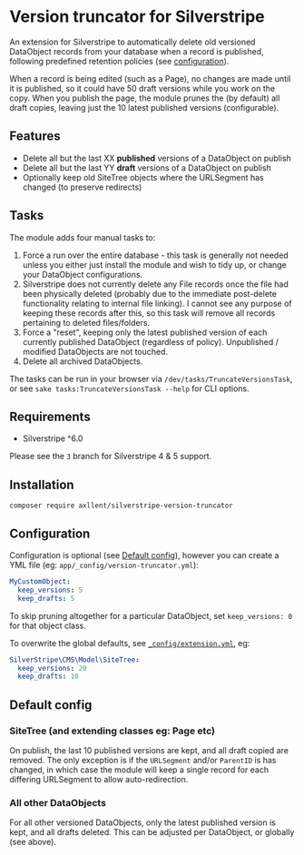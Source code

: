 # Version truncator for Silverstripe

An extension for Silverstripe to automatically delete old versioned DataObject records from your database when a record is published, following predefined retention policies (see [configuration](#configuration)).

When a record is being edited (such as a Page), no changes are made until it is published, so it could have 50 draft versions while you work on the copy. When you publish the page, the module prunes the (by default) all draft copies, leaving just the 10 latest published versions (configurable).


## Features

* Delete all but the last XX **published** versions of a DataObject on publish
* Delete all but the last YY **draft** versions of a DataObject on publish
* Optionally keep old SiteTree objects where the URLSegment has changed (to preserve redirects)


## Tasks

The module adds four manual tasks to:

1. Force a run over the entire database - this task is generally not needed unless you either just install the module and wish to tidy up, or change your DataObject configurations.
2. Silverstripe does not currently delete any File records once the file had been physically deleted (probably due to the immediate post-delete functionality relating to internal file linking). I cannot see any purpose of keeping these records after this, so this task will remove all records pertaining to deleted files/folders.
3. Force a "reset", keeping only the latest published version of each currently published DataObject (regardless of policy). Unpublished / modified DataObjects are not touched.
4. Delete all archived DataObjects.

The tasks can be run in your browser via `/dev/tasks/TruncateVersionsTask`,
or see `sake tasks:TruncateVersionsTask --help` for CLI options.


## Requirements

* Silverstripe ^6.0

Please see the `3` branch for Silverstripe 4 & 5 support.


## Installation

`composer require axllent/silverstripe-version-truncator`


## Configuration

Configuration is optional (see [Default config](#default-config)), however you can create a YML file (eg: `app/_config/version-truncator.yml`):

```yaml
MyCustomObject:
  keep_versions: 5
  keep_drafts: 5
```

To skip pruning altogether for a particular DataObject, set `keep_versions: 0` for that object class.

To overwrite the global defaults, see [`_config/extension.yml`](_config/extension.yml), eg:

```yaml
SilverStripe\CMS\Model\SiteTree:
  keep_versions: 20
  keep_drafts: 10
```


## Default config

### SiteTree (and extending classes eg: Page etc)

On publish, the last 10 published versions are kept, and all draft copied are removed. The only exception is if the `URLSegment` and/or `ParentID` is has changed, in which case the module will keep a single record for each differing URLSegment to allow auto-redirection.


### All other DataObjects

For all other versioned DataObjects, only the latest published version is kept, and all drafts deleted. This can be adjusted per DataObject, or globally (see above).
